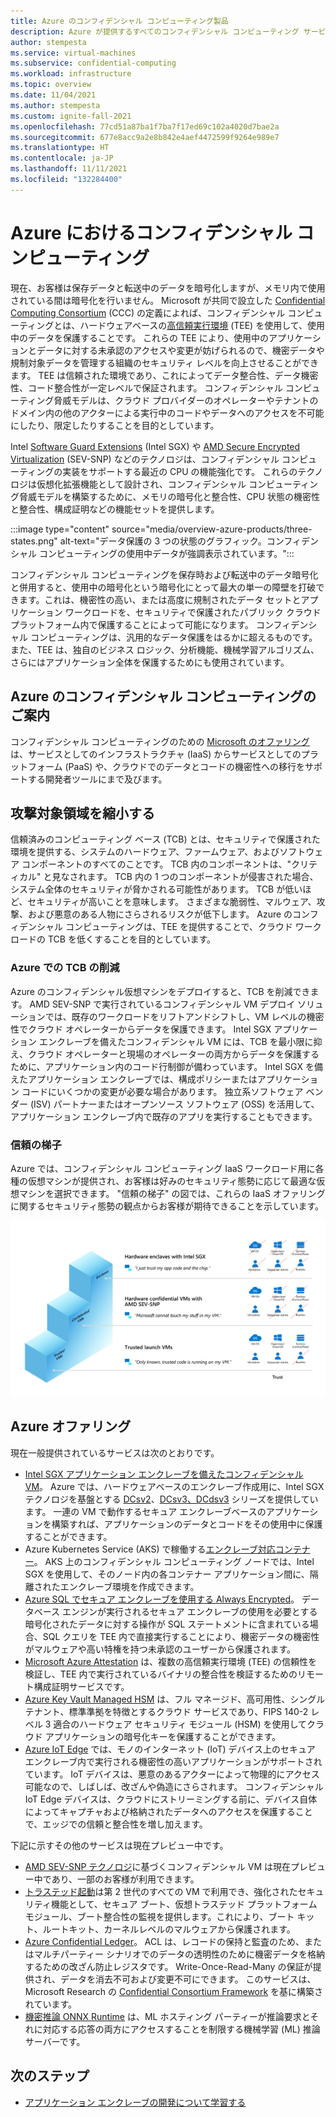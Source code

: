 ```yaml
---
title: Azure のコンフィデンシャル コンピューティング製品
description: Azure が提供するすべてのコンフィデンシャル コンピューティング サービスについて説明します
author: stempesta
ms.service: virtual-machines
ms.subservice: confidential-computing
ms.workload: infrastructure
ms.topic: overview
ms.date: 11/04/2021
ms.author: stempesta
ms.custom: ignite-fall-2021
ms.openlocfilehash: 77cd51a87ba1f7ba7f17ed69c102a4020d7bae2a
ms.sourcegitcommit: 677e8acc9a2e8b842e4aef4472599f9264e989e7
ms.translationtype: HT
ms.contentlocale: ja-JP
ms.lasthandoff: 11/11/2021
ms.locfileid: "132284400"
---
```

# <a name="confidential-computing-on-azure"></a>Azure におけるコンフィデンシャル コンピューティング

現在、お客様は保存データと転送中のデータを暗号化しますが、メモリ内で使用されている間は暗号化を行いません。 Microsoft が共同で設立した [Confidential Computing Consortium](https://confidentialcomputing.io/) (CCC) の定義によれば、コンフィデンシャル コンピューティングとは、ハードウェアベースの[高信頼実行環境](https://en.wikipedia.org/wiki/Trusted_execution_environment) (TEE) を使用して、使用中のデータを保護することです。 これらの TEE により、使用中のアプリケーションとデータに対する未承認のアクセスや変更が妨げられるので、機密データや規制対象データを管理する組織のセキュリティ レベルを向上させることができます。 TEE は信頼された環境であり、これによってデータ整合性、データ機密性、コード整合性が一定レベルで保証されます。 コンフィデンシャル コンピューティング脅威モデルは、クラウド プロバイダーのオペレーターやテナントのドメイン内の他のアクターによる実行中のコードやデータへのアクセスを不可能にしたり、限定したりすることを目的としています。

Intel [Software Guard Extensions](https://www.intel.com.au/content/www/au/en/architecture-and-technology/software-guard-extensions-enhanced-data-protection.html) (Intel SGX) や [AMD Secure Encrypted Virtualization](https://www.amd.com/en/processors/amd-secure-encrypted-virtualization) (SEV-SNP) などのテクノロジは、コンフィデンシャル コンピューティングの実装をサポートする最近の CPU の機能強化です。 これらのテクノロジは仮想化拡張機能として設計され、コンフィデンシャル コンピューティング脅威モデルを構築するために、メモリの暗号化と整合性、CPU 状態の機密性と整合性、構成証明などの機能セットを提供します。

:::image type="content" source="media/overview-azure-products/three-states.png" alt-text="データ保護の 3 つの状態のグラフィック。コンフィデンシャル コンピューティングの使用中データが強調表示されています。":::

コンフィデンシャル コンピューティングを保存時および転送中のデータ暗号化と併用すると、使用中の暗号化という暗号化にとって最大の単一の障壁を打破できます。これは、機密性の高い、または高度に規制されたデータ セットとアプリケーション ワークロードを、セキュリティで保護されたパブリック クラウド プラットフォーム内で保護することによって可能になります。 コンフィデンシャル コンピューティングは、汎用的なデータ保護をはるかに超えるものです。 また、TEE は、独自のビジネス ロジック、分析機能、機械学習アルゴリズム、さらにはアプリケーション全体を保護するためにも使用されています。

## <a name="navigating-azure-confidential-computing"></a>Azure のコンフィデンシャル コンピューティングのご案内

コンフィデンシャル コンピューティングのための [Microsoft のオファリング](https://aka.ms/azurecc)は、サービスとしてのインフラストラクチャ (IaaS) からサービスとしてのプラットフォーム (PaaS) や、クラウドでのデータとコードの機密性への移行をサポートする開発者ツールにまで及びます。

## <a name="reducing-the-attack-surface"></a>攻撃対象領域を縮小する
信頼済みのコンピューティング ベース (TCB) とは、セキュリティで保護された環境を提供する、システムのハードウェア、ファームウェア、およびソフトウェア コンポーネントのすべてのことです。 TCB 内のコンポーネントは、"クリティカル" と見なされます。 TCB 内の 1 つのコンポーネントが侵害された場合、システム全体のセキュリティが脅かされる可能性があります。 TCB が低いほど、セキュリティが高いことを意味します。 さまざまな脆弱性、マルウェア、攻撃、および悪意のある人物にさらされるリスクが低下します。 Azure のコンフィデンシャル コンピューティングは、TEE を提供することで、クラウド ワークロードの TCB を低くすることを目的としています。 

### <a name="reducing-your-tcb-in-azure"></a>Azure での TCB の削減

Azure のコンフィデンシャル仮想マシンをデプロイすると、TCB を削減できます。 AMD SEV-SNP で実行されているコンフィデンシャル VM デプロイ ソリューションでは、既存のワークロードをリフトアンドシフトし、VM レベルの機密性でクラウド オペレーターからデータを保護できます。 Intel SGX アプリケーション エンクレーブを備えたコンフィデンシャル VM には、TCB を最小限に抑え、クラウド オペレーターと現場のオペレーターの両方からデータを保護するために、アプリケーション内のコード行制御が備わっています。  Intel SGX を備えたアプリケーション エンクレーブでは、構成ポリシーまたはアプリケーション コードにいくつかの変更が必要な場合があります。  独立系ソフトウェア ベンダー (ISV) パートナーまたはオープンソース ソフトウェア (OSS) を活用して、アプリケーション エンクレーブ内で既存のアプリを実行することもできます。 

### <a name="trust-ladder"></a>信頼の梯子

Azure では、コンフィデンシャル コンピューティング IaaS ワークロード用に各種の仮想マシンが提供され、お客様は好みのセキュリティ態勢に応じて最適な仮想マシンを選択できます。 "信頼の梯子" の図では、これらの IaaS オファリングに関するセキュリティ態勢の観点からお客様が期待できることを示しています。

![上部に Intel SGX によるエンクレーブが表示されている Azure の信頼の梯子のスクリーンショット。](media/overview-azure-products/trust-ladder.png)

## <a name="azure-offerings"></a>Azure オファリング

現在一般提供されているサービスは次のとおりです。

- [Intel SGX アプリケーション エンクレーブを備えたコンフィデンシャル VM](confidential-computing-enclaves.md)。 Azure では、ハードウェアベースのエンクレーブ作成用に、Intel SGX テクノロジを基盤とする [DCsv2](../virtual-machines/dcv2-series.md)、[DCsv3、DCdsv3](../virtual-machines/dcv3-series.md) シリーズを提供しています。 一連の VM で動作するセキュア エンクレーブベースのアプリケーションを構築すれば、アプリケーションのデータとコードをその使用中に保護することができます。
- Azure Kubernetes Service (AKS) で稼働する[エンクレーブ対応コンテナー](enclave-aware-containers.md)。 AKS 上のコンフィデンシャル コンピューティング ノードでは、Intel SGX を使用して、そのノード内の各コンテナー アプリケーション間に、隔離されたエンクレーブ環境を作成できます。
- [Azure SQL でセキュア エンクレーブを使用する Always Encrypted](/sql/relational-databases/security/encryption/always-encrypted-enclaves)。 データベース エンジンが実行されるセキュア エンクレーブの使用を必要とする暗号化されたデータに対する操作が SQL ステートメントに含まれている場合、SQL クエリを TEE 内で直接実行することにより、機密データの機密性がマルウェアや高い特権を持つ未承認のユーザーから保護されます。
- [Microsoft Azure Attestation](../attestation/overview.md) は、複数の高信頼実行環境 (TEE) の信頼性を検証し、TEE 内で実行されているバイナリの整合性を検証するためのリモート構成証明サービスです。
- [Azure Key Vault Managed HSM](/azure/key-vault/managed-hsm/) は、フル マネージド、高可用性、シングル テナント、標準準拠を特徴とするクラウド サービスであり、FIPS 140-2 レベル 3 適合のハードウェア セキュリティ モジュール (HSM) を使用してクラウド アプリケーションの暗号化キーを保護することができます。
- [Azure IoT Edge](../iot-edge/deploy-confidential-applications.md) では、モノのインターネット (IoT) デバイス上のセキュア エンクレーブ内で実行される機密性の高いアプリケーションがサポートされています。 IoT デバイスは、悪意のあるアクターによって物理的にアクセス可能なので、しばしば、改ざんや偽造にさらされます。 コンフィデンシャル IoT Edge デバイスは、クラウドにストリーミングする前に、デバイス自体によってキャプチャおよび格納されたデータへのアクセスを保護することで、エッジでの信頼と整合性を増し加えます。

下記に示すその他のサービスは現在プレビュー中です。

- [AMD SEV-SNP テクノロジ](https://azure.microsoft.com/blog/azure-and-amd-enable-lift-and-shift-confidential-computing/)に基づくコンフィデンシャル VM は現在プレビュー中であり、一部のお客様が利用できます。
- [トラステッド起動](../virtual-machines/trusted-launch.md)は第 2 世代のすべての VM で利用でき、強化されたセキュリティ機能として、セキュア ブート、仮想トラステッド プラットフォーム モジュール、ブート整合性の監視を提供します。これにより、ブート キット、ルートキット、カーネルレベルのマルウェアから保護されます。
- [Azure Confidential Ledger](../confidential-ledger/overview.md)。 ACL は、レコードの保持と監査のため、またはマルチパーティー シナリオでのデータの透明性のために機密データを格納するための改ざん防止レジスタです。 Write-Once-Read-Many の保証が提供され、データを消去不可および変更不可にできます。 このサービスは、Microsoft Research の [Confidential Consortium Framework](https://www.microsoft.com/research/project/confidential-consortium-framework/) を基に構築されています。
- [機密推論 ONNX Runtime](https://github.com/microsoft/onnx-server-openenclave) は、ML ホスティング パーティーが推論要求とそれに対応する応答の両方にアクセスすることを制限する機械学習 (ML) 推論サーバーです。

## <a name="next-steps"></a>次のステップ

- [アプリケーション エンクレーブの開発について学習する](application-development.md)
